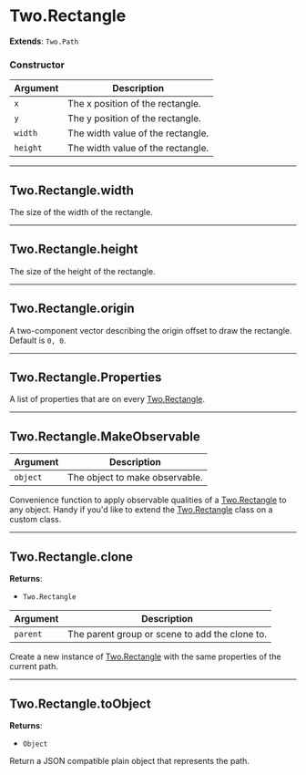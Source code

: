 # Two.Rectangle


__Extends__: `Two.Path`





### Constructor


| Argument | Description |
| ---- | ----------- |
| `x` | The x position of the rectangle. |
| `y` | The y position of the rectangle. |
| `width` | The width value of the rectangle. |
| `height` | The width value of the rectangle. |



---

<div class="instance">

## Two.Rectangle.width






The size of the width of the rectangle.









</div>



---

<div class="instance">

## Two.Rectangle.height






The size of the height of the rectangle.









</div>



---

<div class="instance">

## Two.Rectangle.origin






A two-component vector describing the origin offset to draw the rectangle. Default is `0, 0`.









</div>



---

<div class="static">

## Two.Rectangle.Properties






A list of properties that are on every [Two.Rectangle](/documentation/rectangle).









</div>



---

<div class="static">

## Two.Rectangle.MakeObservable








| Argument | Description |
| ---- | ----------- |
| `object` | The object to make observable. |


Convenience function to apply observable qualities of a [Two.Rectangle](/documentation/rectangle) to any object. Handy if you'd like to extend the [Two.Rectangle](/documentation/rectangle) class on a custom class.



</div>



---

<div class="instance">

## Two.Rectangle.clone


__Returns__:



+ `Two.Rectangle`











| Argument | Description |
| ---- | ----------- |
| `parent` | The parent group or scene to add the clone to. |


Create a new instance of [Two.Rectangle](/documentation/rectangle) with the same properties of the current path.



</div>



---

<div class="instance">

## Two.Rectangle.toObject


__Returns__:



+ `Object`













Return a JSON compatible plain object that represents the path.



</div>


